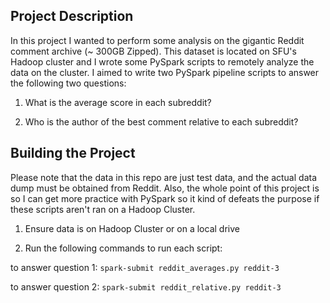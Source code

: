 ## Project Description

In this project I wanted to perform some analysis on the gigantic Reddit comment archive (~ 300GB Zipped). This dataset is located on SFU's Hadoop cluster and I wrote some PySpark scripts to remotely analyze the data on the cluster. I aimed to write two PySpark pipeline scripts to answer the following two questions:

1) What is the average score in each subreddit?

2) Who is the author of the best comment relative to each subreddit?

## Building the Project

Please note that the data in this repo are just test data, and the actual data dump must be obtained from Reddit. Also, the whole point of this project is so I can get more practice with PySpark so it kind of defeats the purpose if these scripts aren't ran on a Hadoop Cluster.

1) Ensure data is on Hadoop Cluster or on a local drive

2) Run the following commands to run each script:

to answer question 1: `spark-submit reddit_averages.py reddit-3`

to answer question 2: `spark-submit reddit_relative.py reddit-3`
